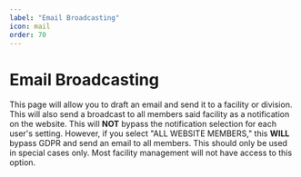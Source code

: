 ```yaml
---
label: "Email Broadcasting"
icon: mail
order: 70
---
```


# Email Broadcasting

This page will allow you to draft an email and send it to a facility or division. This will also send a broadcast to all members said facility as a notification on the website. This will __NOT__ bypass the notification selection for each user's setting. However, if you select "ALL WEBSITE MEMBERS," this **WILL** bypass GDPR and send an email to all members. This should only be used in special cases only. Most facility management will not have access to this option.